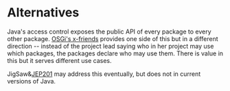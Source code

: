 # Alternatives

Java's access control exposes the public API of every package to every
other package.
[OSGi's x-friends](http://www.vogella.com/tutorials/OSGi/article.html#osgiarch_provitionalapi_friends)
provides one side of this but in a different direction -- instead of
the project lead saying who in her project may use which packages, the
packages declare who may use them.  There is value in this but it
serves different use cases.

JigSaw&[JEP201](http://openjdk.java.net/jeps/201) may
address this eventually, but does not in current versions of Java.
